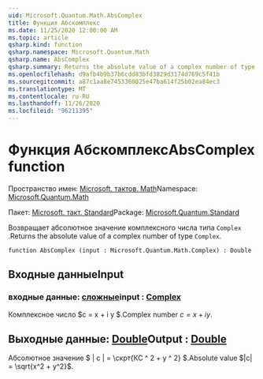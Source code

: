 ```yaml
---
uid: Microsoft.Quantum.Math.AbsComplex
title: Функция Абскомплекс
ms.date: 11/25/2020 12:00:00 AM
ms.topic: article
qsharp.kind: function
qsharp.namespace: Microsoft.Quantum.Math
qsharp.name: AbsComplex
qsharp.summary: Returns the absolute value of a complex number of type `Complex`.
ms.openlocfilehash: d9afb4b9b37b6cdd83bfd3829d3174d769c5f41b
ms.sourcegitcommit: a87c1aa8e7453360025e47ba614f25b02ea84ec3
ms.translationtype: MT
ms.contentlocale: ru-RU
ms.lasthandoff: 11/26/2020
ms.locfileid: "96211395"
---
```

# <a name="abscomplex-function"></a><span data-ttu-id="233ea-102">Функция Абскомплекс</span><span class="sxs-lookup"><span data-stu-id="233ea-102">AbsComplex function</span></span>

<span data-ttu-id="233ea-103">Пространство имен: [Microsoft. тактов. Math](xref:Microsoft.Quantum.Math)</span><span class="sxs-lookup"><span data-stu-id="233ea-103">Namespace: [Microsoft.Quantum.Math](xref:Microsoft.Quantum.Math)</span></span>

<span data-ttu-id="233ea-104">Пакет: [Microsoft. такт. Standard](https://nuget.org/packages/Microsoft.Quantum.Standard)</span><span class="sxs-lookup"><span data-stu-id="233ea-104">Package: [Microsoft.Quantum.Standard](https://nuget.org/packages/Microsoft.Quantum.Standard)</span></span>


<span data-ttu-id="233ea-105">Возвращает абсолютное значение комплексного числа типа `Complex` .</span><span class="sxs-lookup"><span data-stu-id="233ea-105">Returns the absolute value of a complex number of type `Complex`.</span></span>

```qsharp
function AbsComplex (input : Microsoft.Quantum.Math.Complex) : Double
```


## <a name="input"></a><span data-ttu-id="233ea-106">Входные данные</span><span class="sxs-lookup"><span data-stu-id="233ea-106">Input</span></span>

### <a name="input--complex"></a><span data-ttu-id="233ea-107">входные данные: [сложные](xref:Microsoft.Quantum.Math.Complex)</span><span class="sxs-lookup"><span data-stu-id="233ea-107">input : [Complex](xref:Microsoft.Quantum.Math.Complex)</span></span>

<span data-ttu-id="233ea-108">Комплексное число $c = x + i y $.</span><span class="sxs-lookup"><span data-stu-id="233ea-108">Complex number $c = x + i y$.</span></span>



## <a name="output--double"></a><span data-ttu-id="233ea-109">Выходные данные: [Double](xref:microsoft.quantum.lang-ref.double)</span><span class="sxs-lookup"><span data-stu-id="233ea-109">Output : [Double](xref:microsoft.quantum.lang-ref.double)</span></span>

<span data-ttu-id="233ea-110">Абсолютное значение $ | c | = \скрт{КС ^ 2 + y ^ 2} $.</span><span class="sxs-lookup"><span data-stu-id="233ea-110">Absolute value $|c| = \sqrt{x^2 + y^2}$.</span></span>